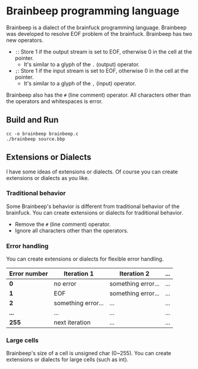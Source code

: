 # Brainbeep programming language

Brainbeep is a dialect of the brainfuck programming language. Brainbeep was developed to resolve EOF problem of the brainfuck. Brainbeep has two new operators.

- `:`: Store 1 if the output stream is set to EOF, otherwise 0 in the cell at the pointer.
  - It's similar to a glyph of the `.` (output) operator.
- `;`: Store 1 if the input stream is set to EOF, otherwise 0 in the cell at the pointer.
  - It's similar to a glyph of the `,` (input) operator.

Brainbeep also has the `#` (line comment) operator. All characters other than the operators and whitespaces is error.

## Build and Run

```
cc -o brainbeep brainbeep.c
./brainbeep source.bbp
```

## Extensions or Dialects

I have some ideas of extensions or dialects. Of course you can create extensions or dialects as you like.

### Traditional behavior

Some Brainbeep's behavior is different from traditional behavior of the brainfuck. You can create extensions or dialects for traditional behavior.

- Remove the `#` (line comment) operator.
- Ignore all characters other than the operators.

### Error handling

You can create extensions or dialects for flexible error handling.

| **Error number** | **Iteration 1**    | **Iteration 2**    | **...** |
| ---------------- | ------------------ | ------------------ | ------- |
| **0**            | no error           | something error... | ...     |
| **1**            | EOF                | something error... | ...     |
| **2**            | something error... | ...                | ...     |
| **...**          | ...                | ...                | ...     |
| **255**          | next iteration     | ...                | ...     |

### Large cells

Brainbeep's size of a cell is unsigned char (0\~255). You can create extensions or dialects for large cells (such as int).
